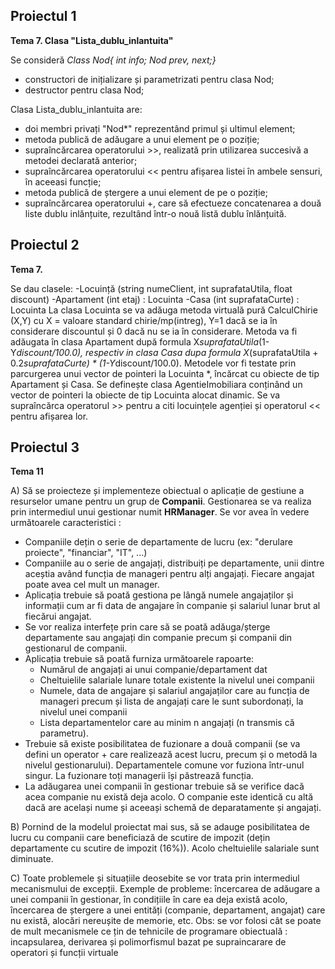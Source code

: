 ## Proiectul 1

**Tema 7. Clasa "Lista_dublu_inlantuita"**

Se consideră **Class Nod{ int info; Nod* prev, next;}*
- constructori de inițializare și parametrizati pentru clasa Nod;
- destructor pentru clasa Nod;

Clasa Lista_dublu_inlantuita are:
- doi membri privați "Nod*" reprezentând primul și ultimul element;
- metoda publică de adăugare a unui element pe o poziție;
- supraîncărcarea operatorului >>, realizată prin utilizarea succesivă a metodei declarată anterior;
- supraîncărcarea operatorului << pentru afișarea listei în ambele sensuri, în aceeasi funcție;
- metoda publică de ștergere a unui element de pe o poziție;
- supraîncărcarea operatorului +, care să efectueze concatenarea a două liste dublu inlănțuite, 
rezultând într-o nouă listă dublu înlănțuită.

## Proiectul 2

**Tema 7.**

Se dau clasele:
-Locuință (string numeClient, int suprafataUtila, float discount)
-Apartament (int etaj) : Locuinta
-Casa (int suprafataCurte) : Locuinta
La clasa Locuinta se va adăuga metoda virtuală pură CalculChirie (X,Y) cu X = valoare standard
chirie/mp(intreg), Y=1 dacă se ia în considerare discountul și 0 dacă nu se ia în considerare.
Metoda va fi adăugata în clasa Apartament după formula X*suprafataUtila*(1-Y*discount/100.0),
respectiv in clasa Casa dupa formula X*(suprafataUtila + 0.2*suprafataCurte) * (1-Y*discount/100.0).
Metodele vor fi testate prin parcurgerea unui vector de pointeri la Locuinta *, încărcat cu obiecte de
tip Apartament și Casa.
Se definește clasa AgentieImobiliara conținând un vector de pointeri la obiecte de tip Locuinta alocat
dinamic. Se va supraîncărca operatorul >> pentru a citi locuințele agenției și operatorul << pentru
afișarea lor.

## Proiectul 3

**Tema 11**

A) Să se proiecteze și implementeze obiectual o aplicație de gestiune a resurselor umane pentru un grup de **Companii**. Gestionarea se va realiza prin intermediul unui gestionar numit **HRManager**. Se vor avea în vedere următoarele caracteristici :
- Companiile dețin o serie de departamente de lucru (ex: "derulare proiecte", "financiar", "IT", ...) 
- Companiile au o serie de angajați, distribuiți pe departamente, unii dintre aceștia având funcția de manageri pentru alți angajați. Fiecare angajat poate avea cel mult un manager. 
- Aplicația trebuie să poată gestiona pe lângă numele angajaților și informații cum ar fi data de angajare în companie și salariul lunar brut al fiecărui angajat. 
- Se vor realiza interfețe prin care să se poată adăuga/șterge departamente sau angajați din companie precum și companii din gestionarul de companii. 
- Aplicația trebuie să poată furniza următoarele rapoarte:
  - Numărul de angajați ai unui companie/departament dat 
  - Cheltuielile salariale lunare totale existente la nivelul unei companii
  - Numele, data de angajare și salariul angajaților care au funcția de manageri precum și lista de angajați care le sunt subordonați, la nivelul unei companii
  - Lista departamentelor care au minim n angajați (n transmis că parametru). 
- Trebuie să existe posibilitatea de fuzionare a două companii (se va defini un operator + care realizează acest lucru, precum și o metodă la nivelul gestionarului). Departamentele comune vor fuziona într-unul singur. La fuzionare toți managerii își păstrează funcția. 
- La adăugarea unei companii în gestionar trebuie să se verifice dacă acea companie nu există deja acolo. O companie este identică cu altă dacă are același nume și aceeași schemă de deparatamente și angajați. 

B) Pornind de la modelul proiectat mai sus, să se adauge posibilitatea de lucru cu companii care beneficiază de scutire de impozit (dețin departamente cu scutire de impozit (16%)). Acolo cheltuielile salariale sunt diminuate.

C) Toate problemele și situațiile deosebite se vor trata prin intermediul mecanismului de excepții. Exemple de probleme: încercarea de adăugare a unei companii în gestionar, în condițiile în care ea deja există acolo, încercarea de ștergere a unei entități (companie, departament, angajat) care nu există, alocări nereușite de memorie, etc. Obs: se vor folosi cât se poate de mult mecanismele ce țin de tehnicile de programare obiectuală : incapsularea, derivarea și polimorfismul bazat pe supraincarare de operatori și funcții virtuale


